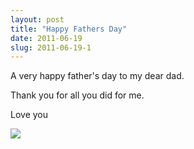 ```yaml
---
layout: post
title: "Happy Fathers Day"
date: 2011-06-19
slug: 2011-06-19-1
---
```


A very happy father&apos;s day to my dear dad. 

Thank you for all you did for me.  

Love you

 ![](/visible-light/images/assets/scan04-thumb-600x903-190.jpg) 
